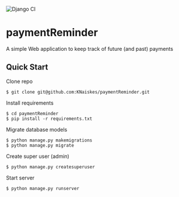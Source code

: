 ![Django CI](https://github.com/KNaiskes/paymentReminder/workflows/Django%20CI/badge.svg)

# paymentReminder
A simple Web application to keep track of future (and past) payments


## Quick Start

Clone repo

```
$ git clone git@github.com:KNaiskes/paymentReminder.git
```
Install requirements
```
$ cd paymentReminder
$ pip install -r requirements.txt
```

Migrate database models
```
$ python manage.py makemigrations
$ python manage.py migrate
```

Create super user (admin)
```
$ python manage.py createsuperuser
```

Start server
```
$ python manage.py runserver
```
